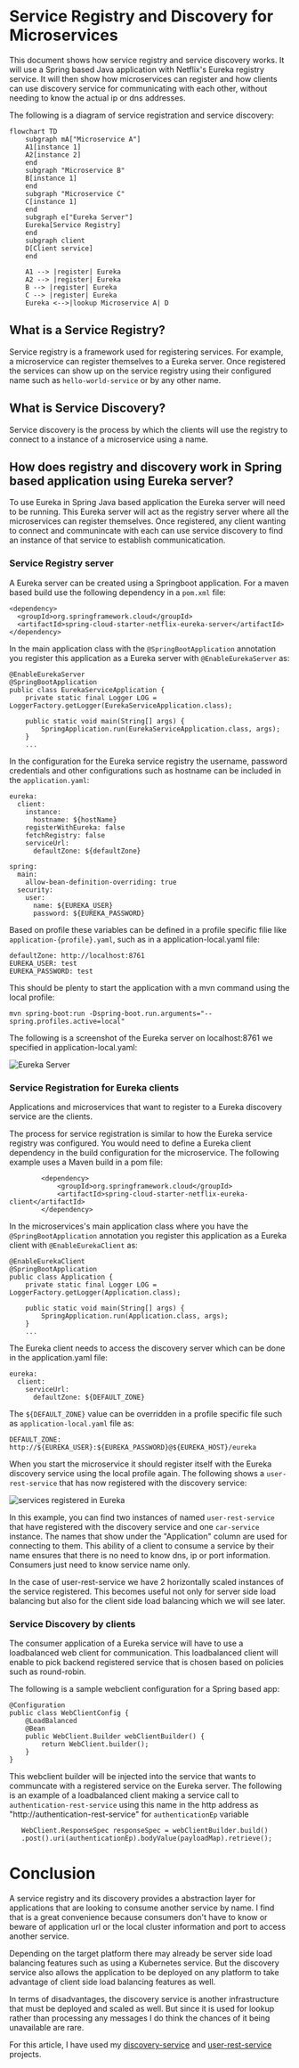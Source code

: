 # Service Registry and Discovery for Microservices
This document shows how service registry and service discovery works.  It will use a Spring based Java application with Netflix's Eureka registry service.   It will then show how microservices can register and how clients can use discovery service for communicating with each other, without needing to know the actual ip or dns addresses.

The following is a diagram of service registration and service discovery:

```mermaid
flowchart TD       
    subgraph mA["Microservice A"]
    A1[instance 1]
    A2[instance 2]
    end
    subgraph "Microservice B"
    B[instance 1]
    end
    subgraph "Microservice C"
    C[instance 1]
    end
    subgraph e["Eureka Server"]
    Eureka[Service Registry]
    end
    subgraph client
    D[Client service] 
    end

    A1 --> |register| Eureka
    A2 --> |register| Eureka
    B --> |register| Eureka
    C --> |register| Eureka
    Eureka <-->|lookup Microservice A| D

``` 


## What is a Service Registry?
Service registry is a framework used for registering services.  For example, a microservice can register themselves to a Eureka server.  Once registered the services can show up on the service registry using their configured name such as `hello-world-service` or by any other name. 

## What is Service Discovery?
Service discovery is the process by which the clients will use the registry to connect to a instance of a microservice using a name.


## How does registry and discovery work in Spring based application using Eureka server?
To use Eureka in Spring Java based application the Eureka server will need to be running.  This Eureka server will act as the registry server where all the microservices can register themselves.  Once registered, any client wanting to connect and communincate with each can use service discovery to find an instance of that service to establish communicatication.  

### Service Registry server
A Eureka server can be created using a Springboot application.  For a maven based build use the following dependency in a `pom.xml` file:

```
<dependency>
  <groupId>org.springframework.cloud</groupId>
  <artifactId>spring-cloud-starter-netflix-eureka-server</artifactId>
</dependency>
```

In the main application class with the `@SpringBootApplication` annotation you register this application as a Eureka server with `@EnableEurekaServer` as:

```
@EnableEurekaServer
@SpringBootApplication
public class EurekaServiceApplication {
	private static final Logger LOG = LoggerFactory.getLogger(EurekaServiceApplication.class);
    
    public static void main(String[] args) {
		SpringApplication.run(EurekaServiceApplication.class, args);
	}
    ...
```

In the configuration for the Eureka service registry the username, password credentials and other configurations such as hostname can be included in the `application.yaml`:
```
eureka:
  client:
    instance:
      hostname: ${hostName}
    registerWithEureka: false
    fetchRegistry: false
    serviceUrl:
      defaultZone: ${defaultZone}

spring:
  main:
    allow-bean-definition-overriding: true
  security:
    user:
      name: ${EUREKA_USER}
      password: ${EUREKA_PASSWORD}
```      

Based on profile these variables can be defined in a profile specific filie like `application-{profile}.yaml`, such as in a application-local.yaml file:
```
defaultZone: http://localhost:8761
EUREKA_USER: test
EUREKA_PASSWORD: test
```


This should be plenty to start the application with a mvn command using the local profile:

```mvn spring-boot:run -Dspring-boot.run.arguments="--spring.profiles.active=local"```

The following is a screenshot of the Eureka server  on localhost:8761 we specified in application-local.yaml:


![Eureka Server](images/eureka-startup.png)

### Service Registration for Eureka clients
Applications and microservices that want to register to a Eureka discovery service  are the clients.  

The process for service registration is similar to how the Eureka service registry was configured.  You would need to define a Eureka client dependency in the build configuration for the microservice.  The following example uses a Maven build in a pom file:
```
        <dependency>
            <groupId>org.springframework.cloud</groupId>
            <artifactId>spring-cloud-starter-netflix-eureka-client</artifactId>
        </dependency>
```

In the microservices's main application class where you have the `@SpringBootApplication` annotation you register this application as a Eureka client with `@EnableEurekaClient` as:

```
@EnableEurekaClient
@SpringBootApplication
public class Application {
	private static final Logger LOG = LoggerFactory.getLogger(Application.class);
    
    public static void main(String[] args) {
		SpringApplication.run(Application.class, args);
	}
    ...
```

The Eureka client needs to access the discovery server which can be done in the application.yaml file:

```
eureka:
  client:
    serviceUrl:
      defaultZone: ${DEFAULT_ZONE}
```

The `${DEFAULT_ZONE}` value can be overridden in a profile specific file such as `application-local.yaml` file as:

```
DEFAULT_ZONE: http://${EUREKA_USER}:${EUREKA_PASSWORD}@${EUREKA_HOST}/eureka
```

When you start the microservice it should register itself with the Eureka discovery service using the local profile again.  The following shows a `user-rest-service` that has now registered with the discovery service:

![services registered in Eureka](images/eureka-service-registered.png)

In this example, you can find two instances of named `user-rest-service` that have registered with the discovery service and one `car-service` instance.  The names that show under the "Application" column are used for connecting to them.  This ability of a client to consume a service by their name ensures that there is no need to know  dns, ip or port information.  Consumers just need to know service name only.  

In the case of user-rest-service we have 2 horizontally scaled instances of the service registered.  This becomes useful not only for server side load balancing but also for the client side load balancing which we will see later.


### Service Discovery by clients
The consumer application of a Eureka service will have to use a loadbalanced web client for communication.  This loadbalanced client will enable to pick backend registered service that is chosen based on policies such as round-robin.  

The following is a sample webclient configuration for a Spring based app:

```
@Configuration
public class WebClientConfig {
    @LoadBalanced
    @Bean
    public WebClient.Builder webClientBuilder() {
        return WebClient.builder();
    }
}
```

This webclient builder will be injected into the service that wants to communcate with a registered service on the Eureka server. The following is an example of a loadbalanced client making a service call to `authentication-rest-service` using this name in the http address as "http://authentication-rest-service" for `authenticationEp` variable

```
   WebClient.ResponseSpec responseSpec = webClientBuilder.build()
   .post().uri(authenticationEp).bodyValue(payloadMap).retrieve();
```                            


# Conclusion
A service registry and its discovery provides a abstraction layer for applications that are looking to consume another service by name.  I find that is a great convenience because consumers don't have to know or beware of application url or the local cluster information and port to access another service.  

Depending on the target platform there may already be server side load balancing features such as using a Kubernetes service.  But the discovery service also allows the application to be deployed on any platform to take advantage of client side load balancing features as well.

In terms of disadvantages, the discovery service is another infrastructure that must be deployed and scaled as well.  But since it is used for lookup rather than processing any messages I do think the chances of it being unavailable are rare.

For this article, I have used my [discovery-service](https://github.com/sonamsamdupkhangsar/discovery-service) and [user-rest-service](https://github.com/sonamsamdupkhangsar/user-rest-service) projects.


